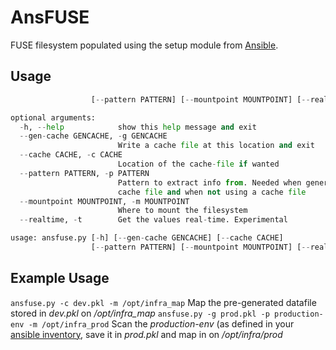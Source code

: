 AnsFUSE
=======

FUSE filesystem populated using the setup module from [Ansible].

Usage
-----
```ansfuse.py [-h] [--gen-cache GENCACHE] [--cache CACHE]
                  [--pattern PATTERN] [--mountpoint MOUNTPOINT] [--realtime]

optional arguments:
  -h, --help            show this help message and exit
  --gen-cache GENCACHE, -g GENCACHE
                        Write a cache file at this location and exit
  --cache CACHE, -c CACHE
                        Location of the cache-file if wanted
  --pattern PATTERN, -p PATTERN
                        Pattern to extract info from. Needed when generating a
                        cache file and when not using a cache file
  --mountpoint MOUNTPOINT, -m MOUNTPOINT
                        Where to mount the filesystem
  --realtime, -t        Get the values real-time. Experimental

usage: ansfuse.py [-h] [--gen-cache GENCACHE] [--cache CACHE]
                  [--pattern PATTERN] [--mountpoint MOUNTPOINT] [--realtime]

```

Example Usage
-----
```ansfuse.py -c dev.pkl -m /opt/infra_map```
Map the pre-generated datafile stored in *dev.pkl* on */opt/infra_map*
```ansfuse.py -g prod.pkl -p production-env -m /opt/infra_prod```
Scan the *production-env* (as defined in your [ansible inventory], save it in *prod.pkl* and map in on */opt/infra/prod*


[Ansible]:http://www.ansible.com/
[ansible inventory]:http://docs.ansible.com/intro_inventory.html
